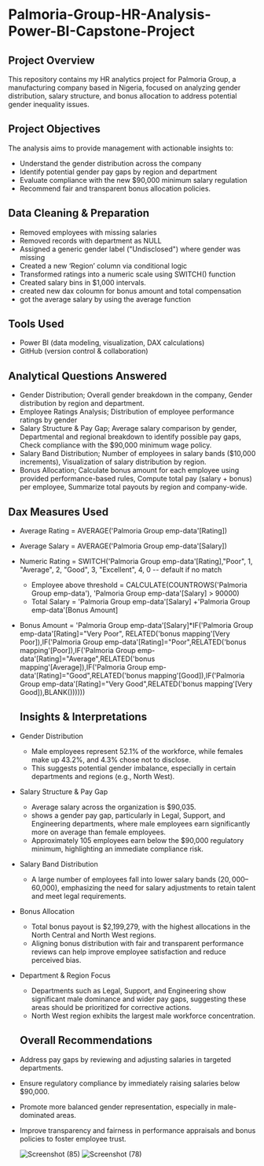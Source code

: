 # Palmoria-Group-HR-Analysis-Power-BI-Capstone-Project
## Project Overview
This repository contains my HR analytics project for Palmoria Group, a manufacturing company based in Nigeria, focused on analyzing gender distribution, salary structure, and bonus allocation to address potential gender inequality issues.
## Project Objectives
The analysis aims to provide management with actionable insights to:
- Understand the gender distribution across the company
- Identify potential gender pay gaps by region and department
- Evaluate compliance with the new $90,000 minimum salary regulation
- Recommend fair and transparent bonus allocation policies.
## Data Cleaning & Preparation
- Removed employees with missing salaries
- Removed records with department as NULL
- Assigned a generic gender label ("Undisclosed") where gender was missing
- Created a new ‘Region’ column via conditional logic
- Transformed ratings into a numeric scale using SWITCH() function
- Created salary bins in $1,000 intervals.
- created new dax coloumn for bonus amount and total compensation
- got the average salary by using the average function
## Tools Used
- Power BI (data modeling, visualization, DAX calculations)
- GitHub (version control & collaboration)
## Analytical Questions Answered
-  Gender Distribution;
Overall gender breakdown in the company, 
Gender distribution by region and department.
 - Employee Ratings Analysis; 
Distribution of employee performance ratings by gender
-  Salary Structure & Pay Gap; 
Average salary comparison by gender, 
Departmental and regional breakdown to identify possible pay gaps, 
Check compliance with the $90,000 minimum wage policy.
 -  Salary Band Distribution; 
Number of employees in salary bands ($10,000 increments), 
Visualization of salary distribution by region.
 -  Bonus Allocation;
Calculate bonus amount for each employee using provided performance-based rules, 
Compute total pay (salary + bonus) per employee, 
Summarize total payouts by region and company-wide.
   ## Dax Measures Used
   - Average Rating = AVERAGE('Palmoria Group emp-data'[Rating])
   - Average Salary = AVERAGE('Palmoria Group emp-data'[Salary])
   - Numeric Rating = SWITCH('Palmoria Group emp-data'[Rating],"Poor", 1,
    "Average", 2,
    "Good", 3,
    "Excellent", 4,
    0  -- default if no match
     - Employee above threshold = CALCULATE(COUNTROWS('Palmoria Group emp-data'), 'Palmoria Group emp-data'[Salary] > 90000)
     - Total Salary = 'Palmoria Group emp-data'[Salary] +'Palmoria Group emp-data'[Bonus Amount]
   - Bonus Amount = 'Palmoria Group emp-data'[Salary]*IF('Palmoria Group emp-data'[Rating]="Very Poor", RELATED('bonus mapping'[Very Poor]),IF('Palmoria Group emp-data'[Rating]="Poor",RELATED('bonus mapping'[Poor]),IF('Palmoria Group emp-data'[Rating]="Average",RELATED('bonus mapping'[Average]),IF('Palmoria Group emp-data'[Rating]="Good",RELATED('bonus mapping'[Good]),IF('Palmoria Group emp-data'[Rating]="Very Good",RELATED('bonus mapping'[Very Good]),BLANK())))))
     ## Insights & Interpretations
- Gender Distribution
   - Male employees represent 52.1% of the workforce, while females make up 43.2%, and 4.3% chose not to disclose.
   - This suggests potential gender imbalance, especially in certain departments and regions (e.g., North West).
- Salary Structure & Pay Gap
  - Average salary across the organization is $90,035.
  - shows a gender pay gap, particularly in Legal, Support, and Engineering departments, where male employees earn significantly more on average than female employees.
  - Approximately 105 employees earn below the $90,000 regulatory minimum, highlighting an immediate compliance risk.
- Salary Band Distribution
   - A large number of employees fall into lower salary bands ($20,000–$60,000), emphasizing the need for salary adjustments to retain talent and meet legal requirements.
-  Bonus Allocation
   - Total bonus payout is $2,199,279, with the highest allocations in the North Central and North West regions.
   - Aligning bonus distribution with fair and transparent performance reviews can help improve employee satisfaction and reduce perceived bias.
- Department & Region Focus
  -  Departments such as Legal, Support, and Engineering show significant male dominance and wider pay gaps, suggesting these areas should be prioritized for corrective actions.
  -   North West region exhibits the largest male workforce concentration.
   ## Overall Recommendations
- Address pay gaps by reviewing and adjusting salaries in targeted departments.
- Ensure regulatory compliance by immediately raising salaries below $90,000.
- Promote more balanced gender representation, especially in male-dominated areas.
- Improve transparency and fairness in performance appraisals and bonus policies to foster employee trust.


   ![Screenshot (85)](https://github.com/user-attachments/assets/4df974ba-3627-4b48-aee1-6549db19984f)
![Screenshot (78)](https://github.com/user-attachments/assets/b1d284f5-37f9-43f2-b6e6-56d1b7c14276)
